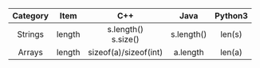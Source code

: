 | Category | Item | C++ | Java | Python3 |
|:---:|:---:|:---:|:---:|:---:|
| Strings | length | s.length() <br> s.size() | s.length() | len(s) <tr></tr> | 
| Arrays | length | sizeof(a)/sizeof(int) | a.length | len(a) <tr></tr> | 
